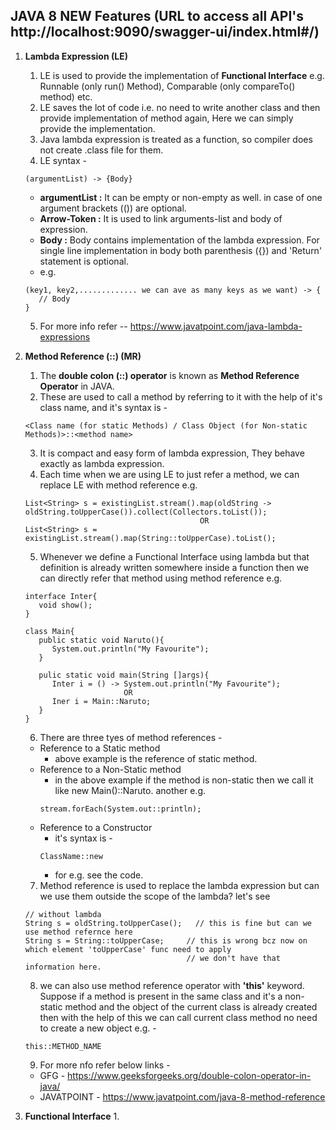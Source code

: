 ## JAVA 8 NEW Features (URL to access all API's http://localhost:9090/swagger-ui/index.html#/)

1. **Lambda Expression (LE)**
   1. LE is used to provide the implementation of **Functional Interface** e.g. Runnable (only run() Method), Comparable (only compareTo() method) etc.
   2. LE saves the lot of code i.e. no need to write another class and then provide implementation of method again, Here we can simply provide the implementation.
   3. Java lambda expression is treated as a function, so compiler does not create .class file for them.
   4. LE syntax -
   ```
   (argumentList) -> {Body}
   ``` 
   * **argumentList :** It can be empty or non-empty as well. in case of one argument brackets (()) are optional.
   * **Arrow-Token :** It is used to link arguments-list and body of expression.
   * **Body :** Body contains implementation of the lambda expression. For single line implementation in body both parenthesis ({}) and 'Return' statement is optional.
   * e.g. 
   ```
   (key1, key2,............. we can ave as many keys as we want) -> {
      // Body
   }
   ```
   5. For more info refer -- https://www.javatpoint.com/java-lambda-expressions

2. **Method Reference (::) (MR)**
   1. The **double colon (::) operator** is known as **Method Reference Operator** in JAVA.
   2. These are used to call a method by referring to it with the help of it's class name, and it's syntax is -
   ```
   <Class name (for static Methods) / Class Object (for Non-static Methods)>::<method name>
   ```
   3. It is compact and easy form of lambda expression, They behave exactly as lambda expression.
   4. Each time when we are using LE to just refer a method, we can replace LE with method reference e.g.
   ```
   List<String> s = existingList.stream().map(oldString -> oldString.toUpperCase()).collect(Collectors.toList());
                                          OR
   List<String> s = existingList.stream().map(String::toUpperCase).toList();
   ```
   5. Whenever we define a Functional Interface using lambda but that definition is already written somewhere inside a function then we can directly refer that method using method reference e.g.
   ```
   interface Inter{
      void show();
   }
   
   class Main{
      public static void Naruto(){
         System.out.println("My Favourite");
      }
   
      pulic static void main(String []args){
         Inter i = () -> System.out.println("My Favourite");
                         OR
         Iner i = Main::Naruto;
      }
   }
   ```
   6. There are three tyes of method references -
   * Reference to a Static method
     * above example is the reference of static method.
   * Reference to a Non-Static method
     * in the above example if the method is non-static then we call it like new Main()::Naruto. another e.g.
     ```
     stream.forEach(System.out::println);
     ```
   * Reference to a Constructor
     * it's syntax is -
     ```
     ClassName::new
     ```
     * for e.g. see the code.
   7. Method reference is used to replace the lambda expression but can we use them outside the scope of the lambda? let's see
   ```
   // without lambda
   String s = oldString.toUpperCase();   // this is fine but can we use method refernce here
   String s = String::toUpperCase;     // this is wrong bcz now on which element 'toUpperCase' func need to apply
                                       // we don't have that information here.
   ```
   8. we can also use method reference operator with **'this'** keyword. Suppose if a method is present in the same class and it's a non-static method and the object of the current class is already created then with the help of this we can call current class method no need to create a new object e.g. -
   ```
   this::METHOD_NAME
   ```
   9. For more nfo refer below links -
   * GFG - https://www.geeksforgeeks.org/double-colon-operator-in-java/
   * JAVATPOINT - https://www.javatpoint.com/java-8-method-reference

3. **Functional Interface**
   1. 